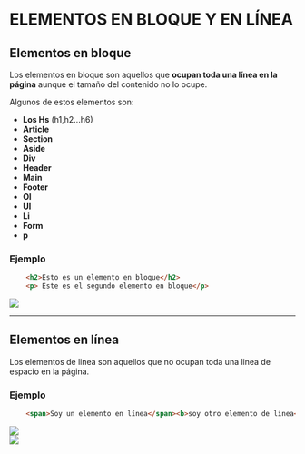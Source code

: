 # ELEMENTOS EN BLOQUE Y EN LÍNEA
## Elementos en bloque

Los elementos en bloque son aquellos que **ocupan toda una línea en la página** aunque el tamaño del contenido no lo ocupe.
<!-- Estoy investigando todos los elementos en bloque, esta incompleto -->
Algunos de estos elementos son:
- **Los Hs** (h1,h2...h6)
- **Article**
- **Section**
- **Aside**
- **Div**
- **Header**
- **Main**
- **Footer**
- **Ol**
- **Ul**
- **Li**
- **Form**
- **p**

### Ejemplo
```html
    <h2>Esto es un elemento en bloque</h2>
    <p> Este es el segundo elemento en bloque</p>
```
<img src="https://cdn.discordapp.com/attachments/689476534616326208/1213293695600951358/image.png?ex=65f4f2ce&is=65e27dce&hm=c03d5a20ba2aeaac7b0954c0a08d20430a80b8e57be399bab07df15cf7b79548&">

***

## Elementos en línea
Los elementos de linea son aquellos que no ocupan toda una linea de espacio en la página.
### Ejemplo
```html
    <span>Soy un elemento en línea</span><b>soy otro elemento de linea</b>
```

<img src="https://cdn.discordapp.com/attachments/689476534616326208/1213294636140077117/image.png?ex=65f4f3af&is=65e27eaf&hm=1e0d8a0030e84d24a71a7bb5de1b1d7d3af3831ba3344851991e83ecd7412d96&"><br>
<img src="https://cdn.discordapp.com/attachments/689476534616326208/1213294785645912154/image.png?ex=65f4f3d2&is=65e27ed2&hm=3d420119c7f6ba8a1021632e413881314d65848ab797a00c4d7db578437a6687&">